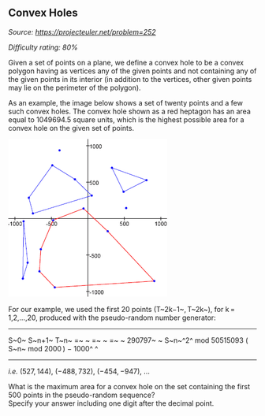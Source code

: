 Convex Holes
------------

*Source: https://projecteuler.net/problem=252*


*Difficulty rating: 80%*

Given a set of points on a plane, we define a convex hole to be a convex
polygon having as vertices any of the given points and not containing
any of the given points in its interior (in addition to the vertices,
other given points may lie on the perimeter of the polygon).

As an example, the image below shows a set of twenty points and a few
such convex holes. The convex hole shown as a red heptagon has an area
equal to 1049694.5 square units, which is the highest possible area for
a convex hole on the given set of points.

![](img/p252_convexhole.gif)

For our example, we used the first 20 points (T~2k−1~, T~2k~), for
k = 1,2,…,20, produced with the pseudo-random number generator:

  ------------------------ ------------------------ ------------------------
  S~0~                     S~n+1~                   T~n~
  =~ ~                     =~ ~                     =~ ~
  290797~ ~                S~n~^2^ mod 50515093     ( S~n~ mod 2000 ) −
                                                    1000^ ^
  ------------------------ ------------------------ ------------------------

*i.e.* (527, 144), (−488, 732), (−454, −947), …

What is the maximum area for a convex hole on the set containing the
first 500 points in the pseudo-random sequence?\
 Specify your answer including one digit after the decimal point.
